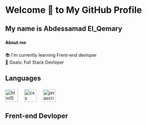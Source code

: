 <br clear="both">

<h1 align="left">Welcome 👋 to My GitHub Profile</h1>

###

<h2 align="left">My name is Abdessamad El_Qemary</h2>

###

<h4 align="left">About me</h4>

###

<p align="left">📚 I'm currently learning Frent-end devloper<br>🎯 Goals: Full Stack Devloper</p>

###

<h2 align="left">Languages</h2>

###

<div align="left">
  <img src="https://cdn.jsdelivr.net/gh/devicons/devicon/icons/html5/html5-original.svg" height="40" alt="html5 logo"  />
  <img width="12" />
  <img src="https://cdn.jsdelivr.net/gh/devicons/devicon/icons/css3/css3-original.svg" height="40" alt="css logo"  />
  <img width="12" />
  <img src="https://cdn.jsdelivr.net/gh/devicons/devicon/icons/javascript/javascript-original.svg" height="40" alt="javascript logo"  />
</div>

###

<h2 align="left">Frent-end Devloper</h2>

###
